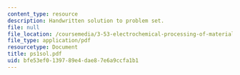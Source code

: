 ```yaml
---
content_type: resource
description: Handwritten solution to problem set.
file: null
file_location: /coursemedia/3-53-electrochemical-processing-of-materials-spring-2001/bfe53ef0139789e4dae87e6a9ccfa1b1_ps1sol.pdf
file_type: application/pdf
resourcetype: Document
title: ps1sol.pdf
uid: bfe53ef0-1397-89e4-dae8-7e6a9ccfa1b1
---
```

